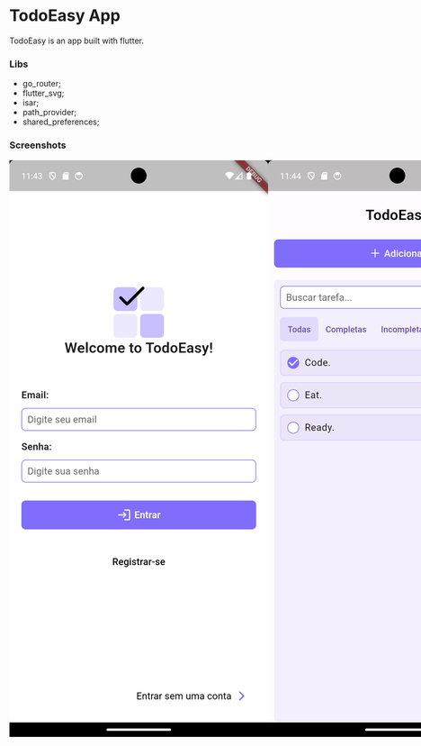 # TodoEasy App

TodoEasy is an app built with flutter.

### Libs

- go_router;
- flutter_svg;
- isar;
- path_provider;
- shared_preferences;


### Screenshots

<div style="display: flex; min-width: 100%;">
    <img src="readme_images/image_1.png">
    <img src="readme_images/image_2.png">
    <img src="readme_images/image_3.png">
</div>